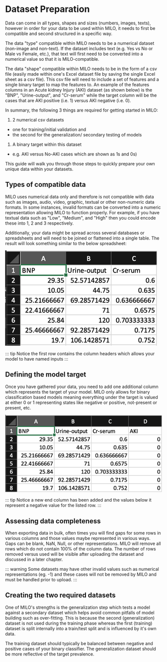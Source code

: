 # Dataset Preparation

Data can come in all types, shapes and sizes (numbers, images, texts), however in order for your data to be used within MILO, it needs to first be compatible and second structured in a specific way.

The data "type" compatible within MILO needs to be a numerical dataset (non-image and non-text). If the dataset includes text (e.g. Yes vs No or Male vs Female, etc.), that text will first need to be converted into a numerical value so that it is MILO-compatible.

The data "shape" compatible within MILO needs to be in the form of a csv file (easily made within one's Excel dataset file by saving the single Excel sheet as a csv file). This csv file will need to include a set of features and a single binary target to map the features to. An example of the features columns in an Acute kidney Injury (AKI) dataset (as shown below) is the "BNP", "Urine-output", and "Cr-serum" while the target column will be the cases that are AKI positive (i.e. 1) versus AKI negative (i.e. 0).

In summary, the following 3 things are required for getting started in MILO:

1. 2 numerical csv datasets

- one for training/initial validation and
- the second for the generalization/ secondary testing of models

1. A binary target within this dataset

- e.g. AKI versus No-AKI cases which are shown as 1s and 0s)

This guide will walk you through those steps to quickly prepare your own unique data within your datasets.

## Types of compatible data

MILO uses numerical data only and therefore is not compatible with data such as images, audio, video, graphic, textual or other non-numeric data formats. In some instances, invalid formats can be converted into a numeric representation allowing MILO to function properly. For example, if you have textual data such as "Low", "Medium", and "High" then you could encode these into 1, 2 and 3 respectively.

Additionally, your data might be spread across several databases or spreadsheets and will need to be joined or flattened into a single table. The result will look something similar to the below spreadsheet:

![Sample Data](./images/sample-data.png)

::: tip
Notice the first row contains the column headers which allows your model to have named inputs
:::

## Defining the model target

Once you have gathered your data, you need to add one additional column which represents the target of your model. MILO only allows for binary classification based models meaning everything under the target is valued at either 0 or 1 representing states like negative or positive, not-present or present, etc.

![Sample Data with Target](./images/sample-data-with-target.png)

::: tip
Notice a new end column has been added and the values below it represent a negative value for the listed row.
:::

## Assessing data completeness

When exporting data in bulk, often times you will find gaps for some rows in various columns and those values maybe represented in various ways. Gaps can be blank, NaN, Null, or other representations. MILO will remove all rows which do not contain 100% of the column data. The number of rows removed versus used will be visible after uploading the dataset and discussed in a later chapter.

::: warning
Some datasets may have other invalid values such as numerical representations (eg. -1) and these cases will not be removed by MILO and must be handled prior to upload.
:::

## Creating the two required datasets

One of MILO's strengths is the generalization step which tests a model against a secondary dataset which helps avoid common pitfalls of model building such as over-fitting. This is because the second (generalization) dataset is not used during the training phase whereas the first (training) dataset is split internally into a train/test split and is influenced by it's own data.

The training dataset should typically be balanced between negative and positive cases of your binary classifier. The generalization dataset should be more reflective of the target prevalence.
